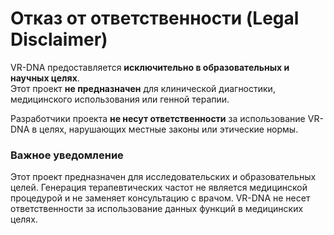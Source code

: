 # Отказ от ответственности (Legal Disclaimer)

VR-DNA предоставляется **исключительно в образовательных и научных целях**.  
Этот проект **не предназначен** для клинической диагностики, медицинского использования или генной терапии.  

Разработчики проекта **не несут ответственности** за использование VR-DNA в целях, нарушающих местные законы или этические нормы.
### Важное уведомление
Этот проект предназначен для исследовательских и образовательных целей. Генерация терапевтических частот не является медицинской процедурой и не заменяет консультацию с врачом. 
VR-DNA не несет ответственности за использование данных функций в медицинских целях.
